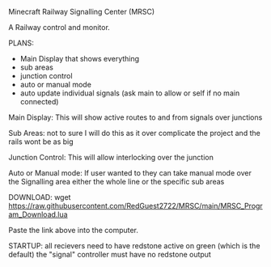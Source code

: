 Minecraft Railway Signalling Center (MRSC)

A Railway control and monitor.

PLANS:

- Main Display that shows everything
- sub areas
- junction control
- auto or manual mode
- auto update individual signals (ask main to allow or self if no main connected)


Main Display:
This will show active routes to and from signals over junctions

Sub Areas:
not to sure I will do this as it over complicate the project and the rails wont be as big

Junction Control:
This will allow interlocking over the junction

Auto or Manual mode:
If user wanted to they can take manual mode over the Signalling area either the whole line or the specific sub areas 

DOWNLOAD:
wget https://raw.githubusercontent.com/RedGuest2722/MRSC/main/MRSC_Program_Download.lua

Paste the link above into the computer.

STARTUP:
all recievers need to have redstone active on green (which is the default)
the "signal" controller must have no redstone output
